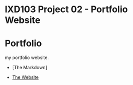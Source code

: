 IXD103 Project 02 - Portfolio Website
======================================

Portfolio
======================================
my portfolio website.

- [The Markdown]

- [The Website](https://ryanmcclelland.github.io/portfolio/index.html)